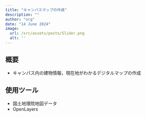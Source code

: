 ```yaml
---
title: "キャンパスマップの作成"
description: ""
author: "org"
date: "14 June 2024"
image:
  url: /src/assets/posts/Slider.png
  alt: ''
---
```

## 概要

- キャンパス内の建物情報，現在地がわかるデジタルマップの作成

## 使用ツール

- 国土地理院地図データ 
- OpenLayers
